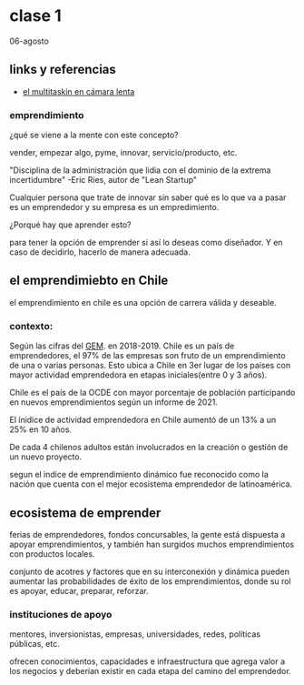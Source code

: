 # clase 1
06-agosto

## links y referencias

- [el multitaskin en cámara lenta](https://www.youtube.com/watch?v=yjYrxcGSWX4)

### emprendimiento

¿qué se viene a la mente con este concepto?

vender, empezar algo, pyme, innovar, servicio/producto, etc.

"Disciplina de la administración que lidia con el dominio de la extrema incertidumbre" -Eric Ries, autor de "Lean Startup"

Cualquier persona que trate de innovar sin saber qué es lo que va a pasar es un emprendedor y su empresa es un empredimiento.

¿Porqué hay que aprender esto?

para tener la opción de emprender si así lo deseas como diseñador. Y en caso de decidirlo, hacerlo de manera adecuada.

## el emprendimiebto en Chile

el emprendimiento en chile es una opción de carrera válida y deseable.

### contexto:

Según las cifras del [GEM](https://www.gemconsortium.org). en 2018-2019. Chile es un país de emprendedores, el 97% de las empresas son fruto de un emprendimiento de una o varias personas. Esto ubica a Chile en 3er lugar de los países con mayor actividad emprendedora en etapas iniciales(entre 0 y 3 años).

Chile es el país de la OCDE con mayor porcentaje de población participando en nuevos emprendimientos según un informe de 2021.

El ínidice de actividad emprendedora en Chile aumentó de un 13% a un 25% en 10 años.

De cada 4 chilenos adultos están involucrados en la creación o gestión de un nuevo proyecto.

segun el indice de emprendimiento dinámico fue reconocido como la nación que cuenta con el mejor ecosistema emprendedor de latinoamérica.

## ecosistema de emprender

ferias de emprendedores, fondos concursables, la gente está dispuesta a apoyar emprendimientos, y también han surgidos muchos emprendimientos con productos locales.

conjunto de acotres y factores que en su interconexión y dinámica pueden aumentar las probabilidades de éxito de los emprendimientos, donde su rol es apoyar, educar, preparar, reforzar.

### instituciones de apoyo

mentores, inversionistas, empresas, universidades, redes, políticas públicas, etc.

ofrecen conocimientos, capacidades e infraestructura que agrega valor a los negocios y deberían existir en cada etapa del camino del emprendedor.